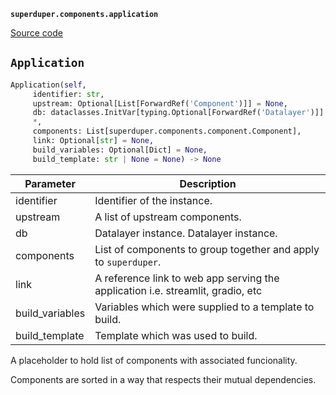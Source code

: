 **`superduper.components.application`** 

[Source code](https://github.com/superduper-io/superduper/blob/main/superduper/components/application.py)

## `Application` 

```python
Application(self,
     identifier: str,
     upstream: Optional[List[ForwardRef('Component')]] = None,
     db: dataclasses.InitVar[typing.Optional[ForwardRef('Datalayer')]] = None,
     *,
     components: List[superduper.components.component.Component],
     link: Optional[str] = None,
     build_variables: Optional[Dict] = None,
     build_template: str | None = None) -> None
```
| Parameter | Description |
|-----------|-------------|
| identifier | Identifier of the instance. |
| upstream | A list of upstream components. |
| db | Datalayer instance. Datalayer instance. |
| components | List of components to group together and apply to `superduper`. |
| link | A reference link to web app serving the application i.e. streamlit, gradio, etc |
| build_variables | Variables which were supplied to a template to build. |
| build_template | Template which was used to build. |

A placeholder to hold list of components with associated funcionality.

Components are sorted in a way that respects their mutual dependencies.


